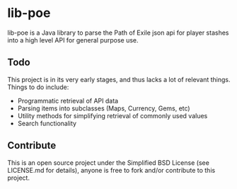 lib-poe
======

lib-poe is a Java library to parse the Path of Exile json api for player stashes into a high level API for general purpose use.

Todo
------

This project is in its very early stages, and thus lacks a lot of relevant things. Things to do include:

* Programmatic retrieval of API data
* Parsing items into subclasses (Maps, Currency, Gems, etc)
* Utility methods for simplifying retrieval of commonly used values
* Search functionality

Contribute
------

This is an open source project under the Simplified BSD License (see LICENSE.md for details), anyone is free to fork and/or contribute to this project.

